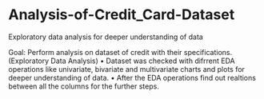 # Analysis-of-Credit_Card-Dataset
Exploratory data analysis for deeper understanding of data



Goal: Perform analysis on dataset of credit with their specifications.(Exploratory Data Analysis)
•	Dataset was checked with difrrent EDA operations like univariate, bivariate and multivariate charts and plots for deeper understanding of data.
•	After the EDA operations find out realtions between all the columns for the further steps.
